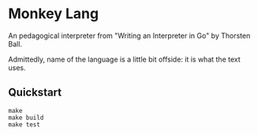 # Monkey Lang

An pedagogical interpreter from "Writing an Interpreter in Go" by Thorsten Ball.

Admittedly, name of the language is a little bit offside: it is what the text uses.

## Quickstart

```
make
make build
make test
```
